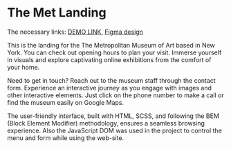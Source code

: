 # The Met Landing
The necessary links:
    [DEMO LINK](https://katerynashylina.github.io/the_met_landing/), 
    [Figma design](https://www.figma.com/file/HL3XGt5ZatvJoYBhOaWY5x/museum-prototype?node-id=323%3A1957)

 This is the landing for the The Metropolitan Museum of Art based in New York. You can check out opening hours to plan your visit. Immerse yourself in visuals and explore captivating online exhibitions from the comfort of your home.
 
 Need to get in touch? Reach out to the museum staff through the contact form. Experience an interactive journey as you engage with images and other interactive elements. Just click on the phone number to make a call or find the museum easily on Google Maps.

 The user-friendly interface, built with HTML, SCSS, and following the BEM (Block Element Modifier) methodology, ensures a seamless browsing experience. Also the JavaScript DOM was used in the project to control the menu and form while using the web-site.
